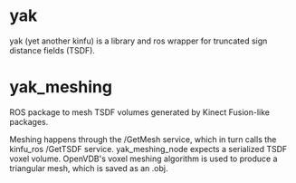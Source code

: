 # yak

yak (yet another kinfu) is a library and ros wrapper for truncated sign distance fields (TSDF).

# yak_meshing

ROS package to mesh TSDF volumes generated by Kinect Fusion-like packages.

Meshing happens through the /GetMesh service, which in turn calls the kinfu_ros /GetTSDF service. yak_meshing_node expects a serialized TSDF voxel volume. OpenVDB's voxel meshing algorithm is used to produce a triangular mesh, which is saved as an .obj.
